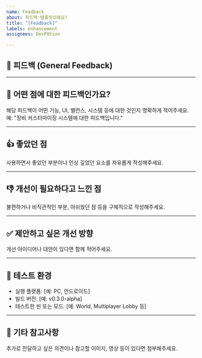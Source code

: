 ```yaml
---
name: Feadback
about: 피드백 템플릿이에요!
title: "[Feadback]"
labels: enhancement
assignees: DevP0tion

---
```


## 📝 피드백 (General Feedback)

---

## 💬 어떤 점에 대한 피드백인가요?
해당 피드백이 어떤 기능, UI, 밸런스, 시스템 등에 대한 것인지 명확하게 적어주세요.  
예: "장비 커스터마이징 시스템에 대한 피드백입니다."

---

## 👍 좋았던 점
사용하면서 좋았던 부분이나 인상 깊었던 요소를 자유롭게 작성해주세요.

---

## 👎 개선이 필요하다고 느낀 점
불편하거나 비직관적인 부분, 아쉬웠던 점 등을 구체적으로 작성해주세요.

---

## ✅ 제안하고 싶은 개선 방향
개선 아이디어나 대안이 있다면 함께 적어주세요.

---

## 🧪 테스트 환경
- 실행 플랫폼: [예: PC, 안드로이드]
- 빌드 버전: [예: v0.3.0-alpha]
- 테스트한 씬 또는 모드: [예: World, Multiplayer Lobby 등]

---

## 📎 기타 참고사항
추가로 전달하고 싶은 의견이나 참고할 이미지, 영상 등이 있다면 첨부해주세요.
